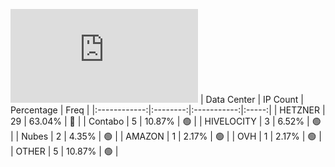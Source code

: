 ![Diagramm](https://github.com/obajay/StateSync-snapshots/blob/main/Projects/Uptick/1/README.md)
| Data Center | IP Count | Percentage | Freq |
|:------------:|:--------:|:-----------:|:-----:|
| HETZNER | 29 | 63.04% | 🔴 |
| Contabo | 5 | 10.87% | 🟢 |
| HIVELOCITY | 3 | 6.52% | 🟢 |
| Nubes | 2 | 4.35% | 🟢 |
| AMAZON | 1 | 2.17% | 🟢 |
| OVH | 1 | 2.17% | 🟢 |
| OTHER | 5 | 10.87% | 🟢 |